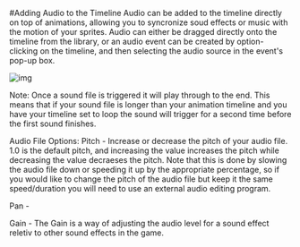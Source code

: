 #Adding Audio to the Timeline
Audio can be added to the timeline directly on top of animations, allowing you to syncronize soud effects or music with the motion of your sprites.  Audio can either be dragged directly onto the timeline from the library, or an audio event can be created by option-clicking on the timeline, and then selecting the audio source in the event's pop-up box.


![img](select_audio)

Note:  Once a sound file is triggered it will play through to the end.  This means that if your sound file is longer than your animation timeline and you have your timeline set to loop the sound will trigger for a second time before the first sound finishes.

Audio File Options:
Pitch - Increase or decrease the pitch of your audio file.  1.0 is the default pitch, and increasing the value increases the pitch while decreasing the value decraeses the pitch.  Note that this is done by slowing the audio file down or speeding it up by the appropriate percentage, so if you would like to change the pitch of the audio file but keep it the same speed/duration you will need to use an external audio editing program.  

Pan - 

Gain - The Gain is a way of adjusting the audio level for a sound effect reletiv to other sound effects in the game.

